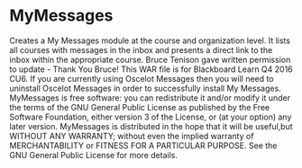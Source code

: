 # MyMessages
Creates a My Messages module at the course and organization level. It lists all courses with messages in the inbox and presents a direct link to the inbox within the appropriate course.
Bruce Tenison gave written permission to update - Thank You Bruce!
This WAR file is for Blackboard Learn Q4 2016 CU6.
If you are currently using Oscelot Messages then you will need to uninstall Oscelot Messages in order to successfully install My Messages.
MyMessages is free software: you can redistribute it and/or modify it under the terms of the GNU General Public License as published by the Free Software Foundation, either version 3 of the License, or (at your option) any later version.
MyMessages is distributed in the hope that it will be useful,but WITHOUT ANY WARRANTY; without even the implied warranty of MERCHANTABILITY or FITNESS FOR A PARTICULAR PURPOSE.  See the GNU General Public License for more details.
